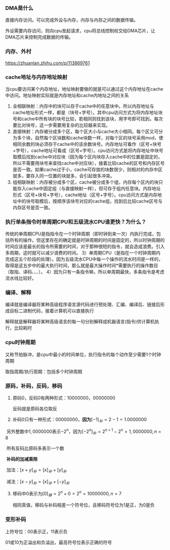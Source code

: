 ### DMA是什么

直接内存访问。可以完成外设与内存，内存与内存之间的数据传输。

外设需要内存访问，则向cpu发起请求，cpu将总线控制权交给DMA芯片，让DMA芯片来控制完成数据的传输。

###  内存、外村

https://zhuanlan.zhihu.com/p/113869761

### cache地址与内存地址映射

当cpu要访问某个内存地址，地址映射要做的就是可以通过这个内存地址在cache中访问。地址映射实际就是内存地址和cache内地址之间的关系

1. 全相联映射：内存中的块可以存于cache中的任意块中。所以内存地址与cache地址形式一样，都是（块号+字号）。其中cpu访问方式为将内存地址块号和cache中所有块的块号比较，若相同则找到该块，用字号即可找到。每次要比对块号，这一步需要用复杂的比较器来实现。
2. 直接映射：内存被分成多个区，每个区大小与cache大小相同。每个区又可分为多个块，自然每个区块数和cache块数一样，对每个区的块号采用mod，使相同余数的块必须存于cache中的该余数块号。内存地址可看作（区号+块号+字号），cache地址可看成（区号+字号）。cpu访问方式是将内存地址中块号取模后找到cache中对应块（因为每个区内块存入cache中的位置是固定的，所以不需要用块号来查找cache中对应块），接着比较cache的区号和内存区号是否一致。如果cache过于小，cache可存放的块数很少，则相对的内存中区就多，要存入同一位置的块就多，会引起很多冲突。
3. 组相联映射：内存被分成多个区，cache被分成多个组，内存每个区内的块只能存入cache中固定组（与直接映射一样），但可存于组内任意块。内存地址形式（区号+块号+字号），cache地址（区号+字号）。cpu访问方式是内存地址中的块号取模后，按顺序该块号对应的cache组，找到后比较cache区号与内存区号是否一致。

### 执行单条指令时单周期CPU和五级流水CPU谁更快？为什么？

传统的单周期CPU是指指令在一个时钟周期（即时钟到来一次）内执行完成，包括所有的操作。但这里存在的确定就是时钟周期的时间是固定的，所以时钟周期的时间应该是最长的指令所需要的时间，对于那种很短的指令，就会造成浪费。引入多周期，这时就可以减少浪费的时间。 3）单周期CPU（是指在一个时钟周期内完成这五个阶段的处理）。因为五级流水CPU中每一个操作的流水时间是一样的，取得是这五步中的最大执行时间，那么就是最大操作时间*需要执行的操作数目（取指、译码、、、）。 4）因为只有一条指令嘛，所以单周期最快，多条指令是考虑流水线比较好。

### 编译、解释

编译就是编译器将某种高级程序语言源代码进行预处理、汇编、编译后、链接后形成目标二进制代码，接着计算机可以直接执行

解释就是解释器将某种高级语言的每一句分别解释成机器语言(指令)供计算机执行，比较耗时

### cpu时钟周期

又称节拍脉冲，是cpu中最小的时间单位，执行指令的每个动作至少需要1个时钟周期

取指周期/执行周期：包括多个时钟周期

### 原码，补码，反码，移码

1. 原码0，反码0有两种形式：10000000，00000000

   反码就是原码各位取反

2. 补码0只有一种形式：00000000，**因为**$[-1]_{补}=2-1=1.0000000$

​		另外整数中$1,0000000$表示$-2^n$，因为$[-2^n]_{补}=2^{n+1}-2^n=1,0000000,n=8$

​		所有反码比原码多表示一个数

​		**补码的加减乘除**

​		加法：$[x+y]_{补}=[x]_{补}+[y]_{补}$

​		减法：$[x-y]_{补}=[x]_{补}+[-y]_{补}$

3. 移码中0表示为$[0]_{移}=2^n+0=2^n=10000000,n=7$

   相同真值，移码与补码相差一个符号位，且移码符号位为1是正，为0是负

### 变形补码

上符号位：00表示正，11表示负

01或10为正溢出和负溢出，最高符号位表示正确的符号
